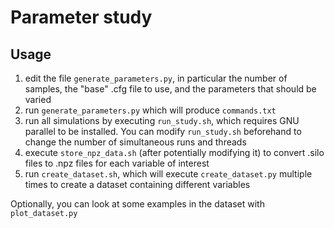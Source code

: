 # Parameter study

## Usage

1. edit the file `generate_parameters.py`, in particular the number of samples, the "base" .cfg file to use, and the parameters that should be varied
2. run `generate_parameters.py` which will produce `commands.txt`
3. run all simulations by executing `run_study.sh`, which requires GNU parallel to be installed. You can modify `run_study.sh` beforehand to change the number of simultaneous runs and threads
4. execute `store_npz_data.sh` (after potentially modifying it) to convert .silo files to .npz files for each variable of interest
5. run `create_dataset.sh`, which will execute `create_dataset.py` multiple times to create a dataset containing different variables

Optionally, you can look at some examples in the dataset with `plot_dataset.py`


